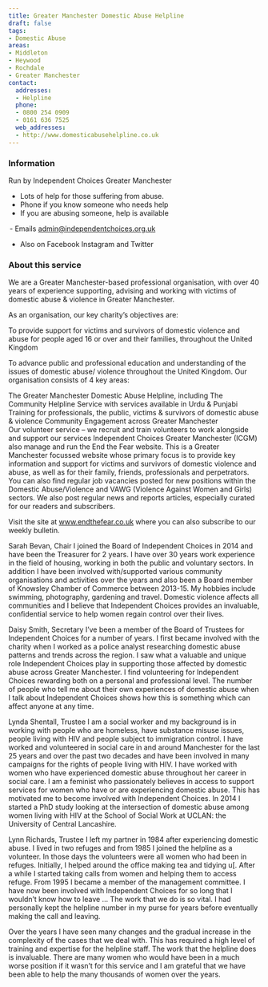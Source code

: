 ```yaml
---
title: Greater Manchester Domestic Abuse Helpline
draft: false
tags:
- Domestic Abuse
areas:
- Middleton
- Heywood
- Rochdale
- Greater Manchester
contact:
  addresses:
  - Helpline
  phone:
  - ​0800 254 0909
  - 0161 636 7525
  web_addresses:
  - http://www.domesticabusehelpline.co.uk 
---
```


### Information  
Run by Independent Choices Greater Manchester  

- Lots of help for those suffering from abuse.
- Phone if you know someone who needs help
- If you are abusing someone, help is available

 - Emails   admin@independentchoices.org.uk

- Also on Facebook Instagram and Twitter

### About this service  

We are a Greater Manchester-based professional organisation, with over 40 years of experience supporting, advising and working with victims of domestic abuse & violence in Greater Manchester.  

 As an organisation, our key charity’s objectives are: 

 To provide support for victims and survivors of domestic violence and abuse for people aged 16 or over and their families, throughout the United Kingdom 

To advance public and professional education and understanding of the issues of domestic abuse/ violence throughout the United Kingdom. 
  Our organisation consists of 4 key areas: 

The Greater Manchester Domestic Abuse Helpline, including The Community Helpline Service with services available in Urdu & Punjabi 
Training for professionals, the public, victims & survivors of domestic abuse & violence 
Community Engagement across Greater Manchester  
Our volunteer service – we recruit and train volunteers to work alongside and support our services 
 Independent Choices Greater Manchester (ICGM) also manage and run the End the Fear website. This is a Greater Manchester focussed website whose primary focus is to provide key information and support for victims and survivors of domestic violence and abuse, as well as for their family, friends, professionals and perpetrators. You can also find regular job vacancies posted for new positions within the Domestic Abuse/Violence and VAWG (Violence Against Women and Girls) sectors. We also post regular news and reports articles, especially curated for our readers and subscribers.  

 Visit the site at www.endthefear.co.uk where you can also subscribe to our weekly bulletin. 

Sarah Bevan, Chair
I joined the Board of Independent Choices in 2014 and have been the Treasurer for 2 years. I have over 30 years work experience in the field of housing, working in both the public and voluntary sectors. In addition I have been involved with/supported various community organisations and activities over the years and also been a Board member of Knowsley Chamber of Commerce between 2013-15. My hobbies include swimming, photography, gardening and travel. Domestic violence affects all communities and I believe that Independent Choices provides an invaluable, confidential service to help women regain control over their lives.

Daisy Smith, Secretary
I’ve been a member of the Board of Trustees for Independent Choices for a number of years. I first became involved with the charity when I worked as a police analyst researching domestic abuse patterns and trends across the region. I saw what a valuable and unique role Independent Choices play in supporting those affected by domestic abuse across Greater Manchester. I find volunteering for Independent Choices rewarding both on a personal and professional level. The number of people who tell me about their own experiences of domestic abuse when I talk about Independent Choices shows how this is something which can affect anyone at any time.

Lynda Shentall, Trustee
I am a social worker and my background is in working with people who are homeless, have substance misuse issues, people living with HIV and people subject to immigration control. I have worked and volunteered in social care in and around Manchester for the last 25 years and over the past two decades and have been involved in many campaigns for the rights of people living with HIV. I have worked with women who have experienced domestic abuse throughout her career in social care. I am a feminist who passionately believes in access to support services for women who have or are experiencing domestic abuse. This has motivated me to become involved with Independent Choices.  In 2014 I started a PhD study looking at the intersection of domestic abuse among women living with HIV at the School of Social Work at UCLAN: the University of Central Lancashire.

Lynn Richards, Trustee
I left my partner in 1984 after experiencing domestic abuse. I lived in two refuges and from 1985 I joined the helpline as a volunteer. In those days the volunteers were all women who had been in refuges. Initially, I helped around the office making tea and tidying u[. After a while I started taking calls from women and helping them to access refuge. From 1995 I became a member of the management committee. I have now been involved with Independent Choices for so long that I wouldn’t know how to leave … The work that we do is so vital. I had personally kept the helpline number in my purse for years before eventually making the call and leaving.

Over the years I have seen many changes and the gradual increase in the complexity of the cases that we deal with. This has required a high level of training and expertise for the helpline staff. The work that the helpline does is invaluable. There are many women who would have been in a much worse position if it wasn’t for this service and I am grateful that we have been able to help the many thousands of women over the years.